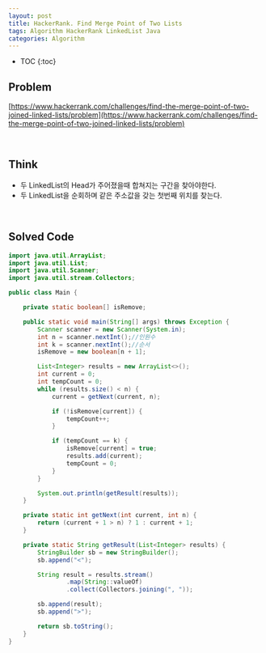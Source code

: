 ```yaml
---
layout: post
title: HackerRank. Find Merge Point of Two Lists
tags: Algorithm HackerRank LinkedList Java
categories: Algorithm
---
```


* TOC
{:toc}
## Problem
[https://www.hackerrank.com/challenges/find-the-merge-point-of-two-joined-linked-lists/problem](https://www.hackerrank.com/challenges/find-the-merge-point-of-two-joined-linked-lists/problem)    
  
<br>  

## Think
* 두 LinkedList의 Head가 주어졌을때 합쳐지는 구간을 찾아야한다.
* 두 LinkedList을 순회하며 같은 주소값을 갖는 첫번째 위치를 찾는다.

<br>  

## Solved Code
  
```java  
import java.util.ArrayList;
import java.util.List;
import java.util.Scanner;
import java.util.stream.Collectors;

public class Main {

    private static boolean[] isRemove;

    public static void main(String[] args) throws Exception {
        Scanner scanner = new Scanner(System.in);
        int n = scanner.nextInt();//인원수
        int k = scanner.nextInt();//순서
        isRemove = new boolean[n + 1];

        List<Integer> results = new ArrayList<>();
        int current = 0;
        int tempCount = 0;
        while (results.size() < n) {
            current = getNext(current, n);

            if (!isRemove[current]) {
                tempCount++;
            }

            if (tempCount == k) {
                isRemove[current] = true;
                results.add(current);
                tempCount = 0;
            }
        }

        System.out.println(getResult(results));
    }

    private static int getNext(int current, int n) {
        return (current + 1 > n) ? 1 : current + 1;
    }

    private static String getResult(List<Integer> results) {
        StringBuilder sb = new StringBuilder();
        sb.append("<");

        String result = results.stream()
                .map(String::valueOf)
                .collect(Collectors.joining(", "));

        sb.append(result);
        sb.append(">");

        return sb.toString();
    }
}  
```  
